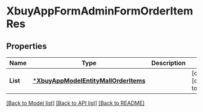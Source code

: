 # XbuyAppFormAdminFormOrderItemRes

## Properties
Name | Type | Description | Notes
------------ | ------------- | ------------- | -------------
**List** | [***XbuyAppModelEntityMallOrderItems**](xbuy.app.model.entity.MallOrderItems.md) |  | [optional] [default to null]

[[Back to Model list]](../README.md#documentation-for-models) [[Back to API list]](../README.md#documentation-for-api-endpoints) [[Back to README]](../README.md)

